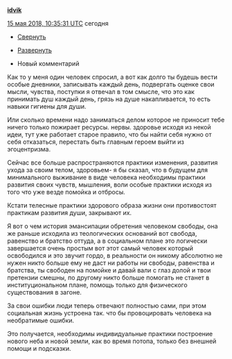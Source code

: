 [**idvik**](https://idvik.livejournal.com/)

 [15 мая 2018, 10:35:31 UTC](https://ivanov-petrov.livejournal.com/2127708.html?thread=124088412#t124088412)  сегодня

- [Свернуть](https://ivanov-petrov.livejournal.com/2127708.html?thread=124088412#t124088412)

- [Развернуть](https://ivanov-petrov.livejournal.com/2127708.html?thread=124088412#t124088412)

- Новый комментарий

Как то у меня один человек спросил, а вот как долго ты будешь вести особые дневники, записывать каждый день, подвергать оценке свои мысли, чувства, поступки я отвечал в том смысле, что это как принимать душ каждый день, грязь на душе накапливается, то есть навыки гигиены для души.

Или сколько времени надо заниматься делом которое не приносит тебе ничего только пожирает ресурсы. нервы. здоровье исходя из некой идеи, тут уже работает старое правило, что бы найти себя нужно от себя отказаться, перестать быть главным героем выйти из эгоцентризма.

Сейчас все больше распространяются практики изменения, развития ухода за своим телом, здоровьем- я бы сказал, что в будущем для минимального выживание в виде человека необходимы практики развития своих чувств, мышления, воли особые практики исходя из того что уже везде помойка и отбросы.

Кстати телесные практики здорового образа жизни они противостоят практикам развития души, закрывают их.

Я вот о чем история эмансипации обретения человеком свободы, она же раньше исходила из теологических оснований вот свобода, равенство и братство оттуда, а в социальном плане это логически завершается очень простым вот этот самый человек который освободился и это звучит гордо, в реальности он никому абсолютно не нужен никто больше ему не даст ни работы ни свободы, равенства и братства, ты свободен на помойке и давай вали с глаз долой и твои претензии смешны, по другому никто больше помогать не станет в институциональном плане, помощь только для физического существования в загоне.

За свои ошибки люди теперь отвечают полностью сами, при этом социальная жизнь устроена так. что бы провоцировать человека на необратимые ошибки.

Это получается, необходимы индивидуальные практики построение нового неба и новой земли, как во время потопа, только без внешней помощи и подсказки.